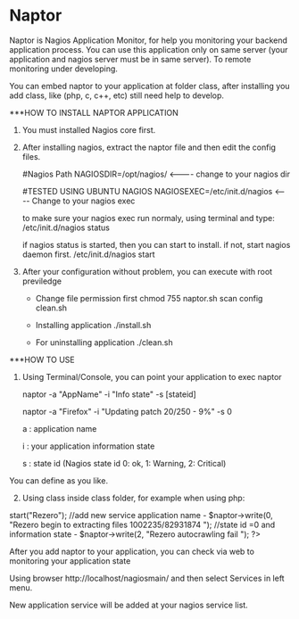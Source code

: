 # Naptor
Naptor is Nagios Application Monitor, for help you monitoring your backend application process. You can use this application only on same server (your application and nagios server must be in same server). To remote monitoring under developing.

You can embed naptor to your application at folder class, after installing you add class, like (php, c, c++, etc) still need help to develop.




***HOW TO INSTALL NAPTOR APPLICATION

1. You must installed Nagios core first.
2. After installing nagios, extract the naptor file and then edit the config files. 

   #Nagios Path
   NAGIOSDIR=/opt/nagios/                  <---- change to your nagios dir

   #TESTED USING UBUNTU NAGIOS
   NAGIOSEXEC=/etc/init.d/nagios           <---- Change to your nagios exec
   
   to make sure your nagios exec run normaly, using terminal and type:
    /etc/init.d/nagios status

   if nagios status is started, then you can start to install.
   if not, start nagios daemon first.
   /etc/init.d/nagios start

3. After your configuration without problem, you can execute with root previledge 
   - Change file permission first
   chmod 755 naptor.sh scan config clean.sh
   - Installing application
   ./install.sh

   - For uninstalling application
   ./clean.sh

***HOW TO USE
1. Using Terminal/Console, you can point your application to exec naptor

   naptor -a "AppName" -i "Info state" -s [stateid]
   
   naptor -a "Firefox" -i "Updating patch 20/250 - 9%" -s 0
   
   a : application name
   
   i : your application information state
   
   s : state id (Nagios state id 0: ok, 1: Warning, 2: Critical)
   
You can define as you like.



2. Using class inside class folder, for example when using php:

<?php

- require_once("class.naptor.php");


- $naptor = new phpnaptor();

- $naptor->start("Rezero"); //add new service application name

- $naptor->write(0, "Rezero begin to extracting files 1002235/82931874 ");  //state id =0 and information state



- $naptor->write(2, "Rezero autocrawling fail "); 

?>





 After you add naptor to your application, you can check via web to monitoring your application state

 Using browser  http://localhost/nagiosmain/  and then select Services in left menu.
   
 New application service will be added at your nagios service list.


   
   
